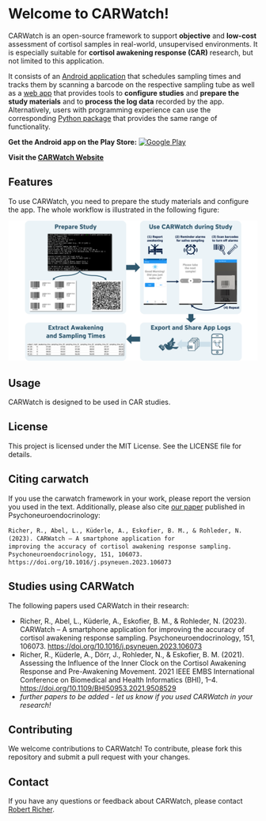 # Welcome to CARWatch!

CARWatch is an open-source framework to support **objective** and **low-cost** assessment of cortisol samples in real-world, unsupervised environments. It is especially suitable for **cortisol awakening response (CAR)** research, but not limited to this application.

It consists of an [Android application](https://github.com/mad-lab-fau/carwatch-app) that schedules sampling times and tracks
them by scanning a barcode on the respective sampling tube as well as a [web app](https://github.com/mad-lab-fau/carwatch-web/) that provides tools to 
**configure studies** and **prepare the study materials** and to **process the log data** recorded by the app.
Alternatively, users with programming experience can use the corresponding [Python package](https://github.com/mad-lab-fau/carwatch-python) that provides the same range of functionality.

**Get the Android app on the Play Store:**
[![Google Play](https://img.shields.io/badge/Google%20Play-CARWatch-3DDC84?logo=google-play&logoColor=white)](https://play.google.com/store/apps/details?id=de.fau.cs.mad.carwatch)

**Visit the [CARWatch Website](https://mad-lab-fau.github.io/carwatch-web/)**



## Features

To use CARWatch, you need to prepare the study materials and configure the app. The whole workflow is
illustrated in the following figure:

<img src="./docs/img/carwarch_overview.png" width="600" alt="CARWatch Workflow">


## Usage
CARWatch is designed to be used in CAR studies.


## License

This project is licensed under the MIT License. See the LICENSE file for details.


## Citing carwatch

If you use the carwatch framework in your work, please report the version you used in the text. Additionally, please also cite [our paper](https://www.sciencedirect.com/science/article/abs/pii/S0306453023000513?via%3Dihub) published in Psychoneuroendocrinology:

```
Richer, R., Abel, L., Küderle, A., Eskofier, B. M., & Rohleder, N. (2023). CARWatch – A smartphone application for 
improving the accuracy of cortisol awakening response sampling. Psychoneuroendocrinology, 151, 106073. 
https://doi.org/10.1016/j.psyneuen.2023.106073
```


## Studies using CARWatch
The following papers used CARWatch in their research:
* Richer, R., Abel, L., Küderle, A., Eskofier, B. M., & Rohleder, N. (2023).
  CARWatch – A smartphone application for improving the accuracy of cortisol awakening response
  sampling. Psychoneuroendocrinology, 151, 106073. https://doi.org/10.1016/j.psyneuen.2023.106073
* Richer, R., Küderle, A., Dörr, J., Rohleder, N., & Eskofier, B. M. (2021). 
  Assessing the Influence of the Inner Clock on the Cortisol Awakening Response and 
  Pre-Awakening Movement. 2021 IEEE EMBS International Conference on Biomedical and Health 
  Informatics (BHI), 1–4. https://doi.org/10.1109/BHI50953.2021.9508529
* *further papers to be added - let us know if you used CARWatch in your research!*


## Contributing
We welcome contributions to CARWatch! To contribute, please fork this repository 
and submit a pull request with your changes.


## Contact
If you have any questions or feedback about CARWatch, please contact 
[Robert Richer](mailto:robert.richer@fau.de).
